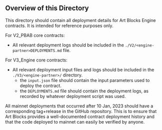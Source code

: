 ## Overview of this Directory

This directory should contain all deployment details for Art Blocks Engine contracts. It is intended for reference purposes only.

For V2_PBAB core contracts:

- All relevant deployment logs should be included in the `./V2/<engine-partner>DEPLOYMENTS.md` file.

For V3_Engine core contracts:

- All relevant deployment input files and logs should be included in the `./V3/<engine-partner>/` directory.
  - the `input.json` file should contain the input parameters used to deploy the contract.
  - the `DEPLOYMENTS.md` file should contain the deployment logs, as recorded by whatever deployment script was used.

All mainnet deployments that occurred after 10 Jan, 2023 should have a corresponding tag+release in the GitHub repository. This is to ensure that Art Blocks provides a well-documented contract deployment history and that the code deployed to mainnet can easily be verified by anyone.
